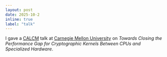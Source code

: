 ```yaml
---
layout: post
date: 2025-10-2
inline: true
label: "talk"
---
```


I gave a [CALCM](https://research.ece.cmu.edu/calcm/doku.php?id=start) talk at [Carnegie Mellon University](https://www.cmu.edu/) on *Towards Closing the Performance Gap for Cryptographic Kernels Between CPUs and Specialized Hardware*.